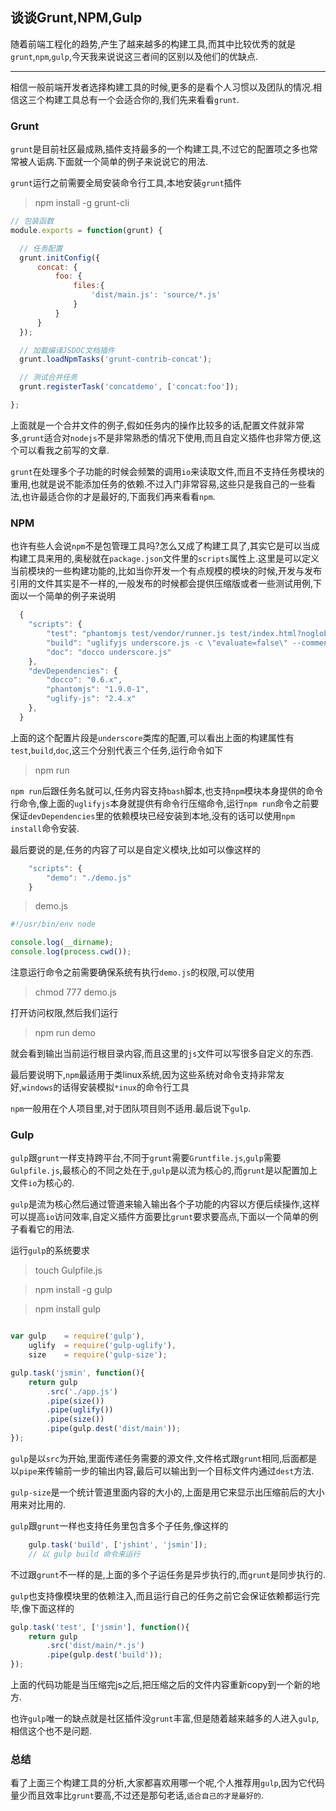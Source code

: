 ## 谈谈Grunt,NPM,Gulp

随着前端工程化的趋势,产生了越来越多的构建工具,而其中比较优秀的就是`grunt`,`npm`,`gulp`,今天我来说说这三者间的区别以及他们的优缺点.

---

相信一般前端开发者选择构建工具的时候,更多的是看个人习惯以及团队的情况.相信这三个构建工具总有一个会适合你的,我们先来看看`grunt`.

### Grunt

`grunt`是目前社区最成熟,插件支持最多的一个构建工具,不过它的配置项之多也常常被人诟病.下面就一个简单的例子来说说它的用法.

`grunt`运行之前需要全局安装命令行工具,本地安装`grunt`插件

> npm install -g grunt-cli

```js
// 包装函数
module.exports = function(grunt) {

  // 任务配置
  grunt.initConfig({
      concat: {
          foo: {
              files:{
                  'dist/main.js': 'source/*.js'
              }
          }
      }
  });

  // 加载编译JSDOC文档插件
  grunt.loadNpmTasks('grunt-contrib-concat');

  // 测试合并任务
  grunt.registerTask('concatdemo', ['concat:foo']);

};
```

上面就是一个合并文件的例子,假如任务内的操作比较多的话,配置文件就非常多,`grunt`适合对`nodejs`不是非常熟悉的情况下使用,而且自定义插件也非常方便,这个可以看我之前写的文章.

`grunt`在处理多个子功能的时候会频繁的调用`io`来读取文件,而且不支持任务模块的重用,也就是说不能添加任务的依赖.不过入门非常容易,这些只是我自己的一些看法,也许最适合你的才是最好的,下面我们再来看看`npm`.

### NPM

也许有些人会说`npm`不是包管理工具吗?怎么又成了构建工具了,其实它是可以当成构建工具来用的,奥秘就在`package.json`文件里的`scripts`属性上.这里是可以定义当前模块的一些构建功能的,比如当你开发一个有点规模的模块的时候,开发与发布引用的文件其实是不一样的,一般发布的时候都会提供压缩版或者一些测试用例,下面以一个简单的例子来说明

```js
  {
    "scripts": {
	    "test": "phantomjs test/vendor/runner.js test/index.html?noglobals=true",
	    "build": "uglifyjs underscore.js -c \"evaluate=false\" --comments \"/    .*/\" -m --source-map underscore-min.map -o underscore-min.js",
	    "doc": "docco underscore.js"
  	},
  	"devDependencies": {
	    "docco": "0.6.x",
	    "phantomjs": "1.9.0-1",
	    "uglify-js": "2.4.x"
  	},
  }
```

上面的这个配置片段是`underscore`类库的配置,可以看出上面的构建属性有`test`,`build`,`doc`,这三个分别代表三个任务,运行命令如下

> npm run 

`npm run`后跟任务名就可以,任务内容支持`bash`脚本,也支持`npm`模块本身提供的命令行命令,像上面的`uglifyjs`本身就提供有命令行压缩命令,运行`npm run`命令之前要保证`devDependencies`里的依赖模块已经安装到本地,没有的话可以使用`npm install`命令安装.

最后要说的是,任务的内容了可以是自定义模块,比如可以像这样的

```js
	"scripts": {
	    "demo": "./demo.js"
  	}
```

> demo.js

```js
#!/usr/bin/env node

console.log(__dirname);
console.log(process.cwd());

```

注意运行命令之前需要确保系统有执行`demo.js`的权限,可以使用

> chmod 777 demo.js

打开访问权限,然后我们运行

> npm run demo

就会看到输出当前运行根目录内容,而且这里的`js`文件可以写很多自定义的东西.

最后要说明下,`npm`最适用于类linux系统,因为这些系统对命令支持非常友好,`windows`的话得安装模拟`*inux`的命令行工具

`npm`一般用在个人项目里,对于团队项目则不适用.最后说下`gulp`.


### Gulp

`gulp`跟`grunt`一样支持跨平台,不同于`grunt`需要`Gruntfile.js`,`gulp`需要`Gulpfile.js`,最核心的不同之处在于,`gulp`是以流为核心的,而`grunt`是以配置加上文件`io`为核心的.

`gulp`是流为核心然后通过管道来输入输出各个子功能的内容以方便后续操作,这样可以提高`io`访问效率,自定义插件方面要比`grunt`要求要高点,下面以一个简单的例子看看它的用法.

运行`gulp`的系统要求

> touch Gulpfile.js

> npm install -g gulp

> npm install gulp


```js

var gulp    = require('gulp'),
	uglify  = require('gulp-uglify'),
	size 	= require('gulp-size');

gulp.task('jsmin', function(){
	return gulp
		.src('./app.js')
		.pipe(size())
		.pipe(uglify())
		.pipe(size())
		.pipe(gulp.dest('dist/main'));
});

```

`gulp`是以`src`为开始,里面传递任务需要的源文件,文件格式跟`grunt`相同,后面都是以`pipe`来传输前一步的输出内容,最后可以输出到一个目标文件内通过`dest`方法.

`gulp-size`是一个统计管道里面内容的大小的,上面是用它来显示出压缩前后的大小用来对比用的.

`gulp`跟`grunt`一样也支持任务里包含多个子任务,像这样的

```js
	gulp.task('build', ['jshint', 'jsmin']);
	// 以 gulp build 命令来运行

```

不过跟`grunt`不一样的是,上面的多个子运任务是异步执行的,而`grunt`是同步执行的.

`gulp`也支持像模块里的依赖注入,而且运行自己的任务之前它会保证依赖都运行完毕,像下面这样的

```js
gulp.task('test', ['jsmin'], function(){
	return gulp
		.src('dist/main/*.js')
		.pipe(gulp.dest('build'));
});
```
上面的代码功能是当压缩完js之后,把压缩之后的文件内容重新copy到一个新的地方.

也许`gulp`唯一的缺点就是社区插件没`grunt`丰富,但是随着越来越多的人进入`gulp`,相信这个也不是问题.

### 总结

看了上面三个构建工具的分析,大家都喜欢用哪一个呢,个人推荐用`gulp`,因为它代码量少而且效率比`grunt`要高,不过还是那句老话,`适合自己的才是最好的`.


